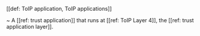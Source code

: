[[def: ToIP application, ToIP applications]]

~ A [[ref: trust application]] that runs at [[ref: ToIP Layer 4]], the [[ref: trust application layer]].
